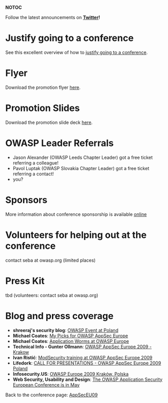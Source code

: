 __NOTOC__

Follow the latest announcements on
**[Twitter](http://twitter.com/AppSecEU09)\!**

# Justify going to a conference

See this excellent overview of how to [justify going to a
conference](http://blog.omnipress.com/2009/04/justifying-going-to-a-conference/).

# Flyer

Download the promotion flyer
[here](http://www.owasp.org/images/e/ea/AppSecEU09_Flyer.pdf).

# Promotion Slides

Download the promotion slide deck
[here](http://www.owasp.org/images/d/d2/AppSecEU09_Promotion_Slides.ppt).

# OWASP Leader Referrals

  - Jason Alexander (OWASP Leeds Chapter Leader) got a free ticket
    referring a colleague\!
  - Pavol Luptak (OWASP Slovakia Chapter Leader) got a free ticket
    referring a contact\!
  - you?

# Sponsors

More information about conference sponsorship is available
[online](https://www.owasp.org/images/b/b0/AppSecEU09_Sponsorship.pdf)

# Volunteers for helping out at the conference

contact seba at owasp.org (limited places)

# Press Kit

tbd (volunteers: contact seba at owasp.org)

# Blog and press coverage

  - **shreeraj's security blog**: [OWASP Event at
    Poland](http://shreeraj.blogspot.com/2009/04/owasp-event-at-poland.html)
  - **Michael Coates**: [My Picks for OWASP AppSec
    Europe](http://michael-coates.blogspot.com/2009/05/my-picks-for-owasp-appsec-europe.html)
  - **Michael Coates**: [Application Worms at OWASP
    Europe](http://michael-coates.blogspot.com/2009/05/application-worms-at-owasp-europe.html)
  - **Technical Info - Gunter Ollmann**: [OWASP AppSec Europe 2009 -
    Krakow](http://technicalinfodotnet.blogspot.com/2009/05/owasp-appsec-europe-2009-krakow.html)
  - **Ivan Ristić**: [ModSecurity training at OWASP AppSec
    Europe 2009](http://blog.ivanristic.com/2009/03/modsecurity-training-at-owasp-appsec-europe-2009.html)
  - **Lifedork**: [CALL FOR PRESENTATIONS - OWASP AppSec Europe 2009
    Poland](http://www.lifedork.com/call-for-presentations-owasp-appsec-europe-2009-poland.html)
  - **Infosecurity.US**: [OWASP Europe 2009 Kraków,
    Polska](http://infosecurity.us/?p=5382)
  - **Web Security, Usability and Design**: [The OWASP Application
    Security European Conference is in
    May](http://www.clerkendweller.com/2009/1/24/OWASP-Application-Security-European-Conference-is-in-May)

Back to the conference page: [AppSecEU09](AppSecEU09 "wikilink")
